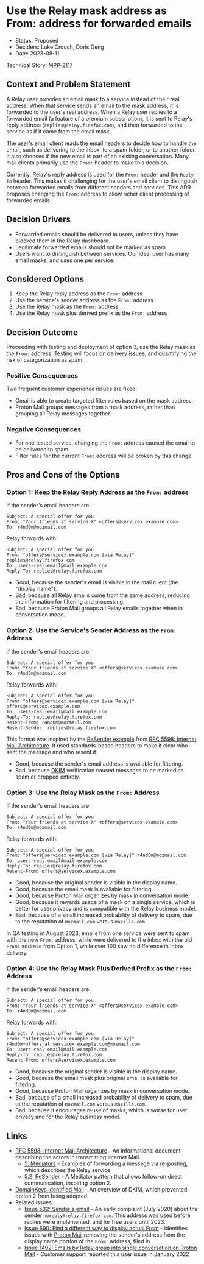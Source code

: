 # Use the Relay mask address as From: address for forwarded emails

- Status: Proposed
- Deciders: Luke Crouch, Doris Deng
- Date: 2023-08-11

Technical Story: [MPP-2117](https://mozilla-hub.atlassian.net/browse/MPP-2117)

## Context and Problem Statement

A Relay user provides an email mask to a service instead of their real address.
When that service sends an email to the mask address, it is forwarded to the
user's real address. When a Relay user replies to a forwarded email (a feature
of a premium subscription), it is sent to Relay's reply address
(`replies@relay.firefox.com`), and then forwarded to the service as if it came
from the email mask.

The user's email client reads the email headers to decide how to handle the
email, such as delivering to the inbox, to a spam folder, or to another folder.
It also chooses if the new email is part of an existing conversation. Many
mail clients primarily use the `From:` header to make this decision.

Currently, Relay's reply address is used for the `From:` header and the
`Reply-To` header. This makes it challenging for the user's email client to
distinguish between forwarded emails from different senders and services. This
ADR proposes changing the `From:` address to allow richer client processing of
forwarded emails.

## Decision Drivers

- Forwarded emails should be delivered to users, unless they have blocked them
  in the Relay dashboard.
- Legitimate forwarded emails should not be marked as spam.
- Users want to distinguish between services. Our ideal user has many email
  masks, and uses one per service.

## Considered Options

1. Keep the Relay reply address as the `From:` address
2. Use the service's sender address as the `From:` address
3. Use the Relay mask as the `From:` address
4. Use the Relay mask plus derived prefix as the `From:` address

## Decision Outcome

Proceeding with testing and deployment of option 3, use the Relay mask as the
`From:` address. Testing will focus on delivery issues, and quantifying the
risk of categorization as spam.

### Positive Consequences

Two frequent customer experience issues are fixed:

- Gmail is able to create targeted filter rules based on the mask address.
- Proton Mail groups messages from a mask address, rather than grouping all
  Relay messages together.

### Negative Consequences

- For one tested service, changing the `From:` address caused the email to be
  delivered to spam
- Filter rules for the current `From:` address will be broken by this change.

## Pros and Cons of the Options

### Option 1: Keep the Relay Reply Address as the `From:` address

If the sender's email headers are:

```
Subject: A special offer for you
From: "Your friends at service X" <offers@servicex.example.com>
To: r4nd0m@mozmail.com
```

Relay forwards with:

```
Subject: A special offer for you
From: "offers@servicex.example.com [via Relay]" replies@relay.firefox.com
To: users-real-email@mail.example.com
Reply-To: replies@relay.firefox.com
```

- Good, because the sender's email is visible in the mail client (the "display name").
- Bad, because all Relay emails come from the same address, reducing the information
  for filtering and processing.
- Bad, because Proton Mail groups all Relay emails together when in conversation mode.

### Option 2: Use the Service's Sender Address as the `From:` Address

If the sender's email headers are:

```
Subject: A special offer for you
From: "Your friends at service X" <offers@servicex.example.com>
To: r4nd0m@mozmail.com
```

Relay forwards with:

```
Subject: A special offer for you
From: "offers@servicex.example.com [via Relay]" offers@servicex.example.com
To: users-real-email@mail.example.com
Reply-To: replies@relay.firefox.com
Resent-From: r4nd0m@mozmail.com
Resent-Sender: replies@relay.firefox.com
```

This format was inspired by the
[ReSender example](https://datatracker.ietf.org/doc/html/rfc5598#section-5.2) from
[RFC 5598: Internet Mail Architecture](https://datatracker.ietf.org/doc/html/rfc5598).
It used standards-based headers to make it clear who sent the message and who
resent it.

- Good, because the sender's email address is available for filtering.
- Bad, because [DKIM](https://en.wikipedia.org/wiki/DomainKeys_Identified_Mail)
  verification caused messages to be marked as spam or dropped entirely.

### Option 3: Use the Relay Mask as the `From:` Address

If the sender's email headers are:

```
Subject: A special offer for you
From: "Your friends at service X" <offers@servicex.example.com>
To: r4nd0m@mozmail.com
```

Relay forwards with:

```
Subject: A special offer for you
From: "offers@servicex.example.com [via Relay]" r4nd0m@mozmail.com
To: users-real-email@mail.example.com
Reply-To: replies@relay.firefox.com
Resent-From: offers@servicex.example.com
```

- Good, because the original sender is visible in the display name.
- Good, because the email mask is available for filtering.
- Good, because Proton Mail organizes by mask in conversation mode.
- Good, because it rewards usage of a mask on a single service, which is better
  for user privacy and is compatible with the Relay business model.
- Bad, because of a small increased probability of delivery to spam, due to the
  reputation of `mozmail.com` versus `mozilla.com`.

In QA testing in August 2023, emails from one service were sent to spam with
the new `From:` address, while were delivered to the inbox with the old `From:`
address from Option 1, while over 100 saw no difference in Inbox delivery.

### Option 4: Use the Relay Mask Plus Derived Prefix as the `From:` Address

If the sender's email headers are:

```
Subject: A special offer for you
From: "Your friends at service X" <offers@servicex.example.com>
To: r4nd0m@mozmail.com
```

Relay forwards with:

```
Subject: A special offer for you
From: "offers@servicex.example.com [via Relay]" r4nd0m+offers_at_servicex.example.com@mozmail.com
To: users-real-email@mail.example.com
Reply-To: replies@relay.firefox.com
Resent-From: offers@servicex.example.com
```

- Good, because the original sender is visible in the display name.
- Good, because the email mask plus original email is available for filtering.
- Good, because Proton Mail organizes by mask in conversation mode.
- Bad, because of a small increased probability of delivery to spam, due to the
  reputation of `mozmail.com` versus `mozilla.com`.
- Bad, because it encourages reuse of masks, which is worse for user privacy
  and for the Relay business model.

## Links

- [RFC 5598: Internet Mail Architecture](https://datatracker.ietf.org/doc/html/rfc5598) -
  An informational document describing the actors in transmitting Internet Mail.
  - [5. Mediators](https://datatracker.ietf.org/doc/html/rfc5598#section-5) -
    Examples of forwarding a message via re-posting, which describes the Relay
    service
  - [5.2. ReSender](https://datatracker.ietf.org/doc/html/rfc5598#section-5.2) -
    A Mediator pattern that allows follow-on direct communication, inspiring option 2.
- [DomainKeys Identified Mail](https://en.wikipedia.org/wiki/DomainKeys_Identified_Mail) -
  An overview of DKIM, which prevented option 2 from being adopted.
- Related issues:
  - [Issue 532: Sender's email](https://github.com/mozilla/fx-private-relay/issues/532) -
    An early complaint (July 2020) about the sender `noreply@relay.firefox.com`. This
    address was used before replies were implemented, and for free users until 2023.
  - [Issue 690: Find a different way to display actual From](https://github.com/mozilla/fx-private-relay/issues/690) -
    Identifies issues with [Proton Mail](https://proton.me/mail) removing the
    sender's address from the display name portion of the `From:` address, filed in
  - [Issue 1492: Emails by Relay group into single conversation on Proton Mail](https://github.com/mozilla/fx-private-relay/issues/1492) -
    Customer support reported this user issue in January 2022
